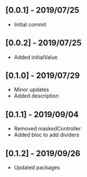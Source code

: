 ## [0.0.1] - 2019/07/25
 - Initial commit
## [0.0.2] - 2019/07/25
 - Added initialValue
## [0.1.0] - 2019/07/29
 - Minor updates
 - Added description
## [0.1.1] - 2019/09/04
 - Removed maskedController
 - Added bloc to add dividers

## [0.1.2] - 2019/09/26
 - Updated packages
